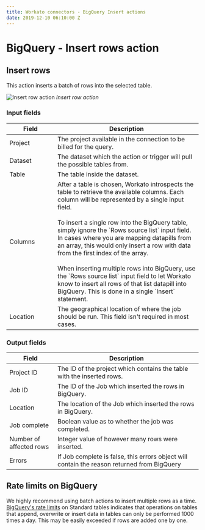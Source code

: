 ```yaml
---
title: Workato connectors - BigQuery Insert actions
date: 2019-12-10 06:10:00 Z
---
```


# BigQuery - Insert rows action

## Insert rows
This action inserts a batch of rows into the selected table.

![Insert row action](~@img/bigquery/insert-row-action.png)
*Insert row action*

### Input fields

<table class="unchanged rich-diff-level-one">
  <thead>
    <tr>
        <th width='25%'>Field</th>
        <th>Description</th>
    </tr>
  </thead>
  <tbody>
    <tr>
      <td>Project</td>
      <td>The project available in the connection to be billed for the query.</td>
    </tr>
    <tr>
      <td>Dataset</td>
      <td>The dataset which the action or trigger will pull the possible tables from.</td>
    </tr>
    <tr>
      <td>Table</td>
      <td>The table inside the dataset.</td>
    </tr>
    <tr>
      <td>Columns</td>
      <td>After a table is chosen, Workato introspects the table to retrieve the available columns. Each column will be represented by a single input field. <br> <br>
      To insert a single row into the BigQuery table, simply ignore the `Rows source list` input field. In cases where you are mapping datapills from an array, this would only insert a row with data from the first index of the array. <br> <br>
      When inserting multiple rows into BigQuery, use the `Rows source list` input field to let Workato know to insert all rows of that list datapill into BigQuery. This is done in a single `Insert` statement.</td>
    </tr>
    <tr>
      <td>Location</td>
      <td>The geographical location of where the job should be run. This field isn't required in most cases.</td>
    </tr>
  </tbody>
</table>

### Output fields
<table class="unchanged rich-diff-level-one">
  <thead>
    <tr>
        <th width='25%'>Field</th>
        <th>Description</th>
    </tr>
  </thead>
  <tbody>
    <tr>
      <td>Project ID</td>
      <td>The ID of the project which contains the table with the inserted rows.</td>
    </tr>
    <tr>
      <td>Job ID</td>
      <td>The ID of the Job which inserted the rows in BigQuery.</td>
    </tr>
    <tr>
      <td>Location</td>
      <td>The location of the Job which inserted the rows in BigQuery.</td>
    </tr>
    <tr>
      <td>Job complete</td>
      <td>Boolean value as to whether the job was completed.</td>
    </tr>
    <tr>
      <td>Number of affected rows</td>
      <td>Integer value of however many rows were inserted.</td>
    </tr>
    <tr>
      <td>Errors</td>
      <td>If Job complete is false, this errors object will contain the reason returned from BigQuery</td>
    </tr>
   </tbody>
</table>

## Rate limits on BigQuery
We highly recommend using batch actions to insert multiple rows as a time. [BigQuery's rate limits](https://cloud.google.com/bigquery/quotas#standard_tables) on Standard tables indicates that operations on tables that append, overwrite or insert data in tables can only be performed 1000 times a day. This may be easily exceeded if rows are added one by one.
